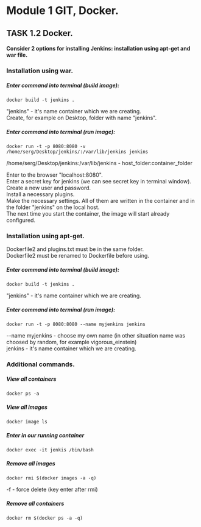 # Module 1 GIT, Docker.

## TASK 1.2 Docker.

#### Consider 2 options for installing Jenkins: installation using apt-get and war file.

### Installation using war.

##### Enter command into terminal (build image):
    docker build -t jenkins .

"jenkins" - it's name container which we are creating.<br>
Create, for example on Desktop, folder with name "jenkins".<br>
##### Enter command into terminal (run image):
    docker run -t -p 8080:8080 -v /home/serg/Desktop/jenkins/:/var/lib/jenkins jenkins

/home/serg/Desktop/jenkins:/var/lib/jenkins - host_folder:container_folder

Enter to the browser "localhost:8080".<br>
Enter a secret key for jenkins (we can see secret key in terminal window).<br>
Create a new user and password.<br>
Install a necessary plugins.<br>
Make the necessary settings. All of them are written in the container and in the folder "jenkins" on the local host.<br>
The next time you start the container, the image will start already configured.


### Installation using apt-get.

Dockerfile2 and plugins.txt must be in the same folder.<br>
Dockerfile2 must be renamed to Dockerfile before using.

##### Enter command into terminal (build image):
    docker build -t jenkins .

"jenkins" - it's name container which we are creating.<br>

##### Enter command into terminal (run image):
    docker run -t -p 8080:8080 --name myjenkins jenkins

--name myjenkins - choose my own name (in other situation name was choosed by random, for example vigorous_einstein)<br>
jenkins - it's name container which we are creating.


### Additional commands.

##### View all containers
    docker ps -a

##### View all images
    docker image ls

##### Enter in our running container
    docker exec -it jenkis /bin/bash

##### Remove all images
    docker rmi $(docker images -a -q)

-f - force delete (key enter after rmi)

##### Remove all containers
    docker rm $(docker ps -a -q)